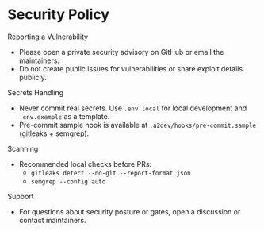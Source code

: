 # Security Policy

Reporting a Vulnerability
- Please open a private security advisory on GitHub or email the maintainers.
- Do not create public issues for vulnerabilities or share exploit details publicly.

Secrets Handling
- Never commit real secrets. Use `.env.local` for local development and `.env.example` as a template.
- Pre-commit sample hook is available at `.a2dev/hooks/pre-commit.sample` (gitleaks + semgrep).

Scanning
- Recommended local checks before PRs:
  - `gitleaks detect --no-git --report-format json`
  - `semgrep --config auto`

Support
- For questions about security posture or gates, open a discussion or contact maintainers.

